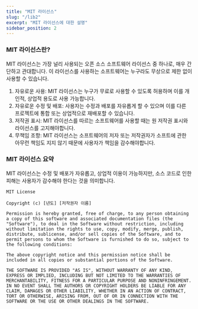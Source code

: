 ```yaml
---
title: "MIT 라이선스"
slug: "/lib2"
excerpt: "MIT 라이선스에 대한 설명"
sidebar_position: 2
---
```


### MIT 라이선스란?
MIT 라이선스는 가장 널리 사용되는 오픈 소스 소프트웨어 라이선스 중 하나로, 매우 간단하고 관대합니다. 이 라이선스를 사용하는 소프트웨어는 누구라도 무상으로 제한 없이 사용할 수 있습니다.
1. 자유로운 사용: MIT 라이선스는 누구가 무료로 사용할 수 있도록 허용하며 이를 개인적, 상업적 용도로 사용 가능합니다.
2. 자유로운 수정 및 배포: 사용자는 수정과 배포를 자유롭게 할 수 있으며 이를 다른 프로젝트에 통합 또는 상업적으로 재배포할 수 있습니다.
3. 저작권 표시: MIT 라이선스를 따르는 소프트웨어를 사용할 때는 원 저작권 표시와 라이선스를 고지해야합니다.
4. 무책임 조항: MIT 라이선스는 소프트웨어의 저자 또는 저작권자가 소프트에 관한 아무런 책임도 지지 않기 때문에 사용자가 책임을 감수해야합니다.

### MIT 라이선스 요약
MIT 라이선스는 수정 및 배포가 자유롭고, 상업적 이용이 가능하지만, 소스 코드로 인한 피해는 사용자가 감수해야 한다는 것을 의미합니다.

```MIT
MIT License

Copyright (c) [년도] [저작권자 이름]

Permission is hereby granted, free of charge, to any person obtaining a copy of this software and associated documentation files (the "Software"), to deal in the Software without restriction, including without limitation the rights to use, copy, modify, merge, publish, distribute, sublicense, and/or sell copies of the Software, and to permit persons to whom the Software is furnished to do so, subject to the following conditions:

The above copyright notice and this permission notice shall be included in all copies or substantial portions of the Software.

THE SOFTWARE IS PROVIDED "AS IS", WITHOUT WARRANTY OF ANY KIND, EXPRESS OR IMPLIED, INCLUDING BUT NOT LIMITED TO THE WARRANTIES OF MERCHANTABILITY, FITNESS FOR A PARTICULAR PURPOSE AND NONINFRINGEMENT. IN NO EVENT SHALL THE AUTHORS OR COPYRIGHT HOLDERS BE LIABLE FOR ANY CLAIM, DAMAGES OR OTHER LIABILITY, WHETHER IN AN ACTION OF CONTRACT, TORT OR OTHERWISE, ARISING FROM, OUT OF OR IN CONNECTION WITH THE SOFTWARE OR THE USE OR OTHER DEALINGS IN THE SOFTWARE.
```